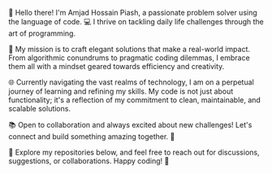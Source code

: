 👋 Hello there! I'm Amjad Hossain Piash, a passionate problem solver using the language of code. 💻 I thrive on tackling daily life challenges through the art of programming.

🚀 My mission is to craft elegant solutions that make a real-world impact. From algorithmic conundrums to pragmatic coding dilemmas, I embrace them all with a mindset geared towards efficiency and creativity.

🌐 Currently navigating the vast realms of technology, I am on a perpetual journey of learning and refining my skills. My code is not just about functionality; it's a reflection of my commitment to clean, maintainable, and scalable solutions.

📚 Open to collaboration and always excited about new challenges! Let's connect and build something amazing together. 🤝

🔗 Explore my repositories below, and feel free to reach out for discussions, suggestions, or collaborations. Happy coding! 🚀
<!---
hossainpiash2221/hossainpiash2221 is a ✨ special ✨ repository because its `README.md` (this file) appears on your GitHub profile.
You can click the Preview link to take a look at your changes.
--->
